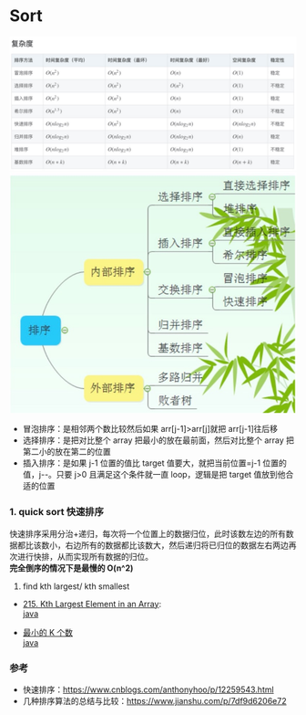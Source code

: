 # Sort

![Alt text](/images/排序bigo.jpg)
![Alt text](/images/排序分类.jpg)

- 冒泡排序：是相邻两个数比较然后如果 arr[j-1]>arr[j]就把 arr[j-1]往后移
- 选择排序：是把对比整个 array 把最小的放在最前面，然后对比整个 array 把第二小的放在第二的位置
- 插入排序：是如果 j-1 位置的值比 target 值要大，就把当前位置=j-1 位置的值，j--。只要 j>0 且满足这个条件就一直 loop，逻辑是把 target 值放到他合适的位置

### 1. quick sort 快速排序

快速排序采用分治+递归，每次将一个位置上的数据归位，此时该数左边的所有数据都比该数小，右边所有的数据都比该数大，然后递归将已归位的数据左右两边再次进行快排，从而实现所有数据的归位。  
**完全倒序的情况下是最慢的 O(n^2)**

1. find kth largest/ kth smallest

- [215. Kth Largest Element in an Array](https://leetcode.com/problems/kth-largest-element-in-an-array/):  
  [java](/solution_java/0215_Kth_Largest_Element_in_an_Array.java)

- [最小的 K 个数](https://books.halfrost.com/leetcode/ChapterFour/0200~0299/0215.Kth-Largest-Element-in-an-Array/)  
  [java](/牛客网/最小的K个数.java)

### 参考

- 快速排序：https://www.cnblogs.com/anthonyhoo/p/12259543.html
- 几种排序算法的总结与比较：https://www.jianshu.com/p/7df9d6206e72
